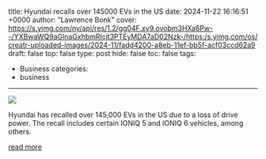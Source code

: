 title: Hyundai recalls over 145000 EVs in the US
date: 2024-11-22 16:16:51 +0000
author: "Lawrence Bonk"
cover: https://s.yimg.com/ny/api/res/1.2/gg04F.xy9.ovobm3HXa6Pw--/YXBwaWQ9aGlnaGxhbmRlcjt3PTEyMDA7aD02Nzk-/https:/s.yimg.com/os/creatr-uploaded-images/2024-11/fadd4200-a8eb-11ef-bb5f-acf03ccd62a9
draft: false
top: false
type: post
hide: false
toc: false
tags:
  - Business
categories:
  - business
---

![](https://s.yimg.com/ny/api/res/1.2/gg04F.xy9.ovobm3HXa6Pw--/YXBwaWQ9aGlnaGxhbmRlcjt3PTEyMDA7aD02Nzk-/https:/s.yimg.com/os/creatr-uploaded-images/2024-11/fadd4200-a8eb-11ef-bb5f-acf03ccd62a9)

Hyundai has recalled over 145,000 EVs in the US due to a loss of drive power. The recall includes certain IONIQ 5 and IONIQ 6 vehicles, among others.

[read more](https://www.engadget.com/transportation/evs/hyundai-recalls-over-145000-evs-in-the-us-161651760.html)
